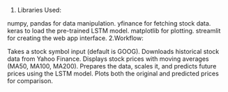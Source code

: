 1. Libraries Used:

numpy, pandas for data manipulation.
yfinance for fetching stock data.
keras to load the pre-trained LSTM model.
matplotlib for plotting.
streamlit for creating the web app interface.
2.Workflow:

Takes a stock symbol input (default is GOOG).
Downloads historical stock data from Yahoo Finance.
Displays stock prices with moving averages (MA50, MA100, MA200).
Prepares the data, scales it, and predicts future prices using the LSTM model.
Plots both the original and predicted prices for comparison.
